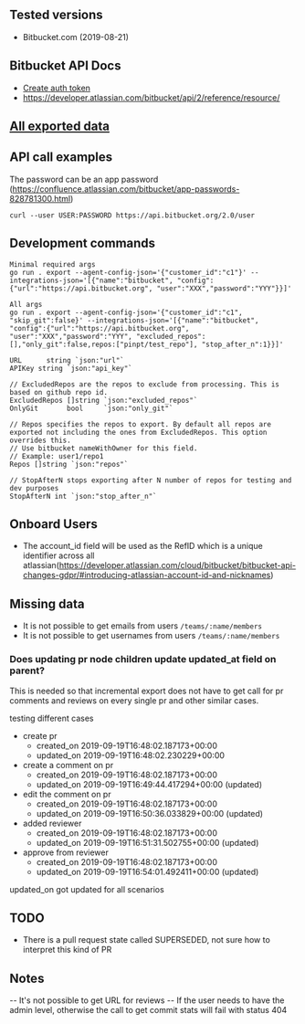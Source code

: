 ## Tested versions

- Bitbucket.com (2019-08-21)

## Bitbucket API Docs
- [Create auth token](https://confluence.atlassian.com/bitbucketserver/personal-access-tokens-939515499.html)
- https://developer.atlassian.com/bitbucket/api/2/reference/resource/

## [All exported data](./_docs/exported_data.md)

## API call examples

The password can be an app password (https://confluence.atlassian.com/bitbucket/app-passwords-828781300.html)

```
curl --user USER:PASSWORD https://api.bitbucket.org/2.0/user
```

## Development commands

```
Minimal required args
go run . export --agent-config-json='{"customer_id":"c1"}' --integrations-json='[{"name":"bitbucket", "config":{"url":"https://api.bitbucket.org", "user":"XXX","password":"YYY"}}]'
```

```
All args
go run . export --agent-config-json='{"customer_id":"c1", "skip_git":false}' --integrations-json='[{"name":"bitbucket", "config":{"url":"https://api.bitbucket.org", "user":"XXX","password":"YYY", "excluded_repos":[],"only_git":false,repos:["pinpt/test_repo"], "stop_after_n":1}}]'
```

```
URL      string `json:"url"`
APIKey string `json:"api_key"`

// ExcludedRepos are the repos to exclude from processing. This is based on github repo id.
ExcludedRepos []string `json:"excluded_repos"`
OnlyGit       bool     `json:"only_git"`

// Repos specifies the repos to export. By default all repos are exported not including the ones from ExcludedRepos. This option overrides this.
// Use bitbucket nameWithOwner for this field.
// Example: user1/repo1
Repos []string `json:"repos"`

// StopAfterN stops exporting after N number of repos for testing and dev purposes
StopAfterN int `json:"stop_after_n"`
```

## Onboard Users
- The account_id field will be used as the RefID which is a unique identifier across all atlassian(https://developer.atlassian.com/cloud/bitbucket/bitbucket-api-changes-gdpr/#introducing-atlassian-account-id-and-nicknames)

## Missing data
- It is not possible to get emails from users `/teams/:name/members`
- It is not possible to get usernames from users `/teams/:name/members`

### Does updating pr node children update updated_at field on parent?

This is needed so that incremental export does not have to get call for pr comments and reviews on every single pr and other similar cases.

testing different cases

- create pr
    - created_on   2019-09-19T16:48:02.187173+00:00
    - updated_on   2019-09-19T16:48:02.230229+00:00
- create a comment on pr
    - created_on   2019-09-19T16:48:02.187173+00:00
    - updated_on   2019-09-19T16:49:44.417294+00:00 (updated)
- edit the comment on pr
    - created_on   2019-09-19T16:48:02.187173+00:00
    - updated_on   2019-09-19T16:50:36.033829+00:00 (updated)
- added reviewer
    - created_on   2019-09-19T16:48:02.187173+00:00
    - updated_on   2019-09-19T16:51:31.502755+00:00 (updated)
- approve from reviewer
    - created_on   2019-09-19T16:48:02.187173+00:00
    - updated_on   2019-09-19T16:54:01.492411+00:00 (updated)

updated_on got updated for all scenarios

## TODO
- There is a pull request state called SUPERSEDED, not sure how to interpret this kind of PR

## Notes
-- It's not possible to get URL for reviews
-- If the user needs to have the admin level, otherwise the call to get commit stats will fail with status 404